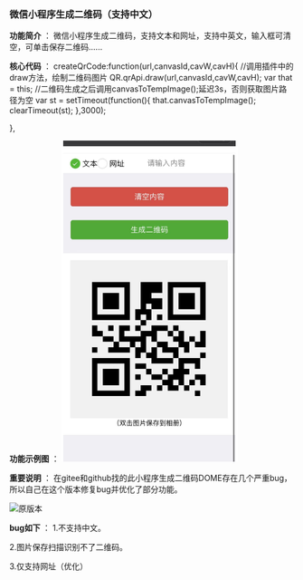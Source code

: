 ###  **微信小程序生成二维码（支持中文）** 
 **功能简介** ：
微信小程序生成二维码，支持文本和网址，支持中英文，输入框可清空，可单击保存二维码......


**核心代码** ：
 createQrCode:function(url,canvasId,cavW,cavH){
    //调用插件中的draw方法，绘制二维码图片
    QR.qrApi.draw(url,canvasId,cavW,cavH);
    var that = this;
    //二维码生成之后调用canvasToTempImage();延迟3s，否则获取图片路径为空
    var st = setTimeout(function(){
      that.canvasToTempImage();
      clearTimeout(st);
    },3000);
    
  },


 **功能示例图** ：
![优化版本](%E4%BC%98%E5%8C%961.png)


 **重要说明** ：
 在gitee和github找的此小程序生成二维码DOME存在几个严重bug，所以自己在这个版本修复bug并优化了部分功能。


 ![原版本](https://foruda.gitee.com/images/1670897171017169265/a46b5c21_5429226.png "1.png")


  **bug如下** ：
 1.不支持中文。

 2.图片保存扫描识别不了二维码。

 3.仅支持网址（优化）


 
 


